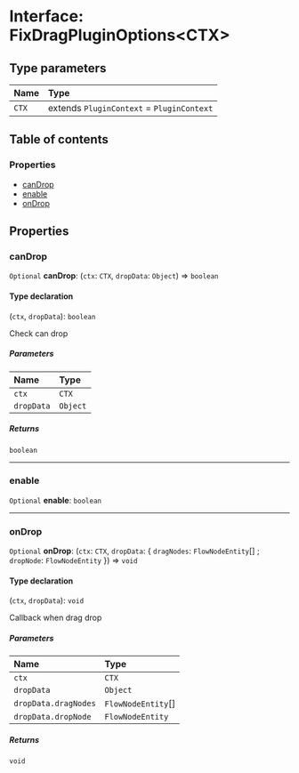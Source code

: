 # Interface: FixDragPluginOptions\<CTX>

## Type parameters

| Name | Type |
| :------ | :------ |
| `CTX` | extends `PluginContext` = `PluginContext` |

## Table of contents

### Properties

* [canDrop](/en/auto-docs/fixed-drag-plugin/interfaces/FixDragPluginOptions.md#candrop)
* [enable](/en/auto-docs/fixed-drag-plugin/interfaces/FixDragPluginOptions.md#enable)
* [onDrop](/en/auto-docs/fixed-drag-plugin/interfaces/FixDragPluginOptions.md#ondrop)

## Properties

### canDrop

`Optional` **canDrop**: (`ctx`: `CTX`, `dropData`: `Object`) => `boolean`

#### Type declaration

(`ctx`, `dropData`): `boolean`

Check can drop

##### Parameters

| Name | Type |
| :------ | :------ |
| `ctx` | `CTX` |
| `dropData` | `Object` |

##### Returns

`boolean`

***

### enable

`Optional` **enable**: `boolean`

***

### onDrop

`Optional` **onDrop**: (`ctx`: `CTX`, `dropData`: { `dragNodes`: `FlowNodeEntity`\[] ; `dropNode`: `FlowNodeEntity`  }) => `void`

#### Type declaration

(`ctx`, `dropData`): `void`

Callback when drag drop

##### Parameters

| Name | Type |
| :------ | :------ |
| `ctx` | `CTX` |
| `dropData` | `Object` |
| `dropData.dragNodes` | `FlowNodeEntity`\[] |
| `dropData.dropNode` | `FlowNodeEntity` |

##### Returns

`void`

